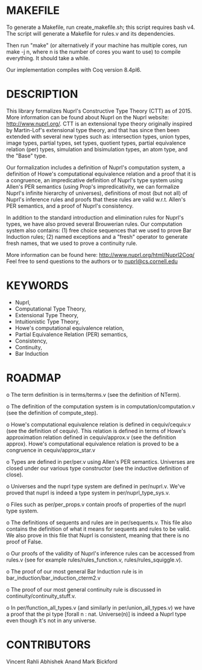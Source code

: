 MAKEFILE
========

To generate a Makefile, run create_makefile.sh; this script requires bash v4.
The script will generate a Makefile for rules.v and its dependencies.

Then run "make" (or alternatively if your machine has multiple cores,
run make -j n, where n is the number of cores you want to use) to
compile everything.  It should take a while.

Our implementation compiles with Coq version 8.4pl6.


DESCRIPTION
===========

This library formalizes Nuprl's Constructive Type Theory (CTT) as of
2015.  More information can be found about Nuprl on the Nuprl website:
http://www.nuprl.org/.  CTT is an extensional type theory originally
inspired by Martin-Lof's extensional type theory, and that has since
then been extended with several new types such as: intersection types,
union types, image types, partial types, set types, quotient types,
partial equivalence relation (per) types, simulation and bisimulation
types, an atom type, and the "Base" type.

Our formalization includes a definition of Nuprl's computation system,
a definition of Howe's computational equivalence relation and a proof
that it is a congruence, an impredicative definition of Nuprl's type
system using Allen's PER semantics (using Prop's impredicativity, we
can formalize Nuprl's infinite hierarchy of universes), definitions of
most (but not all) of Nuprl's inference rules and proofs that these
rules are valid w.r.t. Allen's PER semantics, and a proof of Nuprl's
consistency.

In addition to the standard introduction and elimination rules for
Nuprl's types, we have also proved several Brouwerian rules.  Our
computation system also contains: (1) free choice sequences that we
used to prove Bar Induction rules; (2) named exceptions and a "fresh"
operator to generate fresh names, that we used to prove a continuity
rule.

More information can be found here: http://www.nuprl.org/html/Nuprl2Coq/
Feel free to send questions to the authors or to nuprl@cs.cornell.edu


KEYWORDS
========

* Nuprl,
* Computational Type Theory,
* Extensional Type Theory,
* Intuitionistic Type Theory,
* Howe's computational equivalence relation,
* Partial Equivalence Relation (PER) semantics,
* Consistency,
* Continuity,
* Bar Induction


ROADMAP
=======

o The term definition is in terms/terms.v (see the definition of
NTerm).

o The definition of the computation system is in
computation/computation.v (see the definition of compute_step).

o Howe's computational equivalence relation is defined in
cequiv/cequiv.v (see the definition of cequiv).  This relation is
defined in terms of Howe's approximation relation defined in
cequiv/approx.v (see the definition approx).  Howe's computational
equivalence relation is proved to be a congruence in
cequiv/approx_star.v

o Types are defined in per/per.v using Allen's PER semantics.
Universes are closed under our various type constructor (see the
inductive definition of close).

o Universes and the nuprl type system are defined in per/nuprl.v.
We've proved that nuprl is indeed a type system in
per/nuprl_type_sys.v.

o Files such as per/per_props.v contain proofs of properties of the
nuprl type system.

o The definitions of sequents and rules are in per/sequents.v.  This
file also contains the definition of what it means for sequents and
rules to be valid.  We also prove in this file that Nuprl is
consistent, meaning that there is no proof of False.

o Our proofs of the validity of Nuprl's inference rules can be
accessed from rules.v (see for example rules/rules_function.v,
rules/rules_squiggle.v).

o The proof of our most general Bar Induction rule is in
bar_induction/bar_induction_cterm2.v

o The proof of our most general continuity rule is discussed in
continuity/continuity_stuff.v.

o In per/function_all_types.v (and similarly in per/union_all_types.v)
we have a proof that the pi type [forall n : nat. Universe(n)] is
indeed a Nuprl type even though it's not in any universe.


CONTRIBUTORS
============

Vincent Rahli
Abhishek Anand
Mark Bickford
